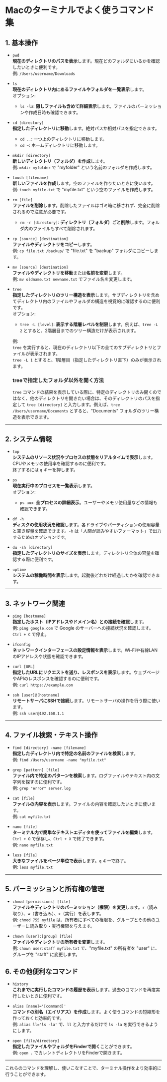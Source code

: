 # Macのターミナルでよく使うコマンド集

## 1. 基本操作

- `pwd`  
  **現在のディレクトリのパスを表示**します。現在どのフォルダにいるかを確認したいときに便利です。  
  例: `/Users/username/Downloads`

- `ls`  
  **現在のディレクトリ内にあるファイルやフォルダを一覧表示**します。  
  オプション:  
  - `ls -la`: **隠しファイルも含めて詳細表示**します。ファイルのパーミッションや作成日時も確認できます。

- `cd [directory]`  
  **指定したディレクトリに移動**します。絶対パスか相対パスを指定できます。  
  - `cd ..`: 一つ上のディレクトリに移動します。  
  - `cd ~`: ホームディレクトリに移動します。

- `mkdir [directory]`  
  **新しいディレクトリ（フォルダ）を作成**します。  
  例: `mkdir myfolder` で "myfolder" という名前のフォルダを作成します。

- `touch [filename]`  
  **新しいファイルを作成**します。空のファイルを作りたいときに使います。  
  例: `touch myfile.txt` で "myfile.txt" という空のファイルを作成します。

- `rm [file]`  
  **ファイルを削除**します。削除したファイルはゴミ箱に移されず、完全に削除されるので注意が必要です。  
  - `rm -r [directory]`: **ディレクトリ（フォルダ）ごと削除**します。フォルダ内のファイルもすべて削除されます。

- `cp [source] [destination]`  
  **ファイルやディレクトリをコピー**します。  
  例: `cp file.txt /backup/` で "file.txt" を "backup" フォルダにコピーします。

- `mv [source] [destination]`  
  **ファイルやディレクトリを移動**または**名前を変更**します。  
  例: `mv oldname.txt newname.txt` でファイル名を変更します。

- `tree`  
  **指定したディレクトリのツリー構造を表示**します。サブディレクトリを含めてディレクトリ内のファイルやフォルダの構造を視覚的に確認するのに便利です。  
  オプション:  
  - `tree -L [level]`: **表示する階層レベルを制限**します。例えば、`tree -L 2` とすると、2階層目までのツリー構造だけが表示されます。

  例:  
  `tree` を実行すると、現在のディレクトリ以下の全てのサブディレクトリとファイルが表示されます。  
  `tree -L 1` とすると、1階層目（指定したディレクトリ直下）のみが表示されます。

  ### treeで指定したフォルダ以外を開く方法
  `tree` コマンドの結果を表示している際に、特定のディレクトリのみ開くのではなく、他のディレクトリを開きたい場合は、そのディレクトリのパスを指定して `tree [directory]` と入力します。例えば、`tree /Users/username/Documents` とすると、"Documents" フォルダのツリー構造を表示できます。

---

## 2. システム情報

- `top`  
  **システムのリソース状況やプロセスの状態をリアルタイムで表示**します。CPUやメモリの使用率を確認するのに便利です。  
  終了するには `q` キーを押します。

- `ps`  
  **現在実行中のプロセスを一覧表示**します。  
  オプション:  
  - `ps aux`: **全プロセスの詳細表示**。ユーザーやメモリ使用量などの情報も確認できます。

- `df -h`  
  **ディスクの使用状況を確認**します。各ドライブやパーティションの使用容量と空き容量を確認できます。`-h` は「人間が読みやすいフォーマット」で出力するためのオプションです。

- `du -sh [directory]`  
  **指定したディレクトリのサイズを表示**します。ディレクトリ全体の容量を確認する際に便利です。

- `uptime`  
  **システムの稼働時間を表示**します。起動後どれだけ経過したかを確認できます。

---

## 3. ネットワーク関連

- `ping [hostname]`  
  **指定したホスト（IPアドレスやドメイン名）との接続を確認**します。  
  例: `ping google.com` で Google のサーバーへの接続状況を確認します。`Ctrl + C` で停止。

- `ifconfig`  
  **ネットワークインターフェースの設定情報を表示**します。Wi-Fiや有線LANのIPアドレスや状態を確認できます。

- `curl [URL]`  
  **指定したURLにリクエストを送り、レスポンスを表示**します。ウェブページやAPIのレスポンスを確認するのに便利です。  
  例: `curl https://example.com`

- `ssh [user]@[hostname]`  
  **リモートサーバにSSHで接続**します。リモートサーバの操作を行う際に使います。  
  例: `ssh user@192.168.1.1`

---

## 4. ファイル検索・テキスト操作

- `find [directory] -name [filename]`  
  **指定したディレクトリ内で特定の名前のファイルを検索**します。  
  例: `find /Users/username -name "myfile.txt"`

- `grep [pattern] [file]`  
  **ファイル内で特定のパターンを検索**します。ログファイルやテキスト内の文字列を探すのに便利です。  
  例: `grep "error" server.log`

- `cat [file]`  
  **ファイルの内容を表示**します。ファイルの内容を確認したいときに使います。  
  例: `cat myfile.txt`

- `nano [file]`  
  **ターミナル内で簡単なテキストエディタを使ってファイルを編集**します。`Ctrl + O` で保存し、`Ctrl + X` で終了できます。  
  例: `nano myfile.txt`

- `less [file]`  
  **大きなファイルをページ単位で表示**します。`q` キーで終了。  
  例: `less myfile.txt`

---

## 5. パーミッションと所有権の管理

- `chmod [permissions] [file]`  
  **ファイルやディレクトリのパーミッション（権限）を変更**します。`r`（読み取り）、`w`（書き込み）、`x`（実行）を表します。  
  例: `chmod 755 myfile` は、所有者にすべての権限を、グループとその他のユーザーに読み取り・実行権限を与えます。

- `chown [user]:[group] [file]`  
  **ファイルやディレクトリの所有者を変更**します。  
  例: `chown user:staff myfile.txt` で、"myfile.txt" の所有者を "user" に、グループを "staff" に変更します。

## 6. その他便利なコマンド

- `history`  
  **これまでに実行したコマンドの履歴を表示**します。過去のコマンドを再度実行したいときに便利です。

- `alias [name]='[command]'`  
  **コマンドの別名（エイリアス）を作成**します。よく使うコマンドの短縮形を作っておくと効率的です。  
  例: `alias ll='ls -la'` で、`ll` と入力するだけで `ls -la` を実行できるようにします。

- `open [file/directory]`  
  **指定したファイルやフォルダをFinderで開く**ことができます。  
  例: `open .` でカレントディレクトリをFinderで開きます。

---

これらのコマンドを理解し、使いこなすことで、ターミナル操作をより効率的に行うことができます。